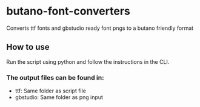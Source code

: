 # butano-font-converters
Converts ttf fonts and gbstudio ready font pngs to a butano friendly format

## How to use
Run the script using python and follow the instructions in the CLI.

### The output files can be found in:
- ttf: Same folder as script file
- gbstudio: Same folder as png input
